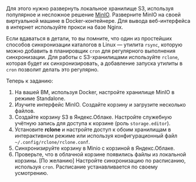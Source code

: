 Для этого нужно развернуть локальное хранилище S3, используя популярное и несложное решение [MinIO](https://min.io/). Разверните MinIO на своей виртуальной машине в Docker-контейнере. Для вывода веб-интерфейса в интернет используйте прокси на базе Nginx.

Если вдаваться в детали, то вы помните, что один из простейших способов синхронизации каталогов в Linux — утилита `rsync`, которую можно добавить в планировщик `cron` для регулярного выполнения синхронизации. Для работы с S3-хранилищами используйте `rclone`, которая будет их синхронизировать, а добавление запуска утилиты в `cron` позволит делать это регулярно. 

Теперь к заданию:

1. На вашей ВМ, используя Docker, настройте хранилище MinIO в режиме Standalone.
2. Изучите интерфейс MinIO. Создайте корзину и загрузите несколько файлов.
3. Создайте корзину S3 в Яндекс.Облаке. Настройте служебную учётную запись для доступа к корзине (роль `storage.editor`).
4. Установите **rclone** и настройте доступ к обоим хранилищам в интерактивном режиме или используя конфигурационный файл `~/.config/rclone/rclone.conf`.
5. Синхронизируйте корзину в Minio c корзиной в Яндекс.Облаке.
6. Проверьте, что в облачной корзине появились файлы из локальной корзины. [По желанию] Настройте синхронизацию по расписанию, используя `cron`. Расписание устанавливается по своему усмотрению.
